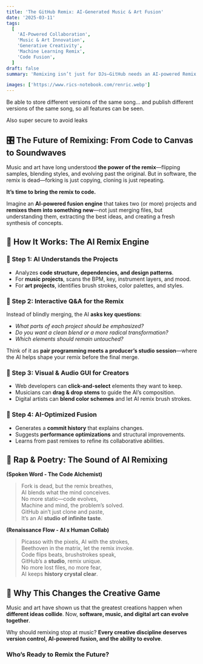 ```yaml
---
title: 'The GitHub Remix: AI-Generated Music & Art Fusion'
date: '2025-03-11'
tags:
  [
    'AI-Powered Collaboration',
    'Music & Art Innovation',
    'Generative Creativity',
    'Machine Learning Remix',
    'Code Fusion',
  ]
draft: false
summary: 'Remixing isn’t just for DJs—GitHub needs an AI-powered Remix feature for music, art, and code, where projects dont just fork, they evolve. A Renaissance of collaboration is here.'

images: ['https://www.rics-notebook.com/renric.webp']
---
```


Be able to store different versions of the same song... and publish different versions of the same song, so all features can be seen.

Also super secure to avoid leaks


## 🎛️ **The Future of Remixing: From Code to Canvas to Soundwaves**

Music and art have long understood **the power of the remix**—flipping samples, blending styles, and evolving past the original. But in software, the remix is dead—forking is just copying, cloning is just repeating.

**It’s time to bring the remix to code.**

Imagine an **AI-powered fusion engine** that takes two (or more) projects and **remixes them into something new**—not just merging files, but understanding them, extracting the best ideas, and creating a fresh synthesis of concepts.

## 🔄 **How It Works: The AI Remix Engine**

### 🧠 Step 1: AI Understands the Projects
- Analyzes **code structure, dependencies, and design patterns**.
- For **music projects**, scans the BPM, key, instrument layers, and mood.
- For **art projects**, identifies brush strokes, color palettes, and styles.

### 📝 Step 2: Interactive Q&A for the Remix
Instead of blindly merging, the AI **asks key questions**:
- *What parts of each project should be emphasized?*
- *Do you want a clean blend or a more radical transformation?*
- *Which elements should remain untouched?*

Think of it as **pair programming meets a producer’s studio session**—where the AI helps shape your remix before the final merge.

### 🎨 Step 3: Visual & Audio GUI for Creators
- Web developers can **click-and-select** elements they want to keep.
- Musicians can **drag & drop stems** to guide the AI’s composition.
- Digital artists can **blend color schemes** and let AI remix brush strokes.

### 🚀 Step 4: AI-Optimized Fusion
- Generates a **commit history** that explains changes.
- Suggests **performance optimizations** and structural improvements.
- Learns from past remixes to refine its collaborative abilities.

## 🎤 **Rap & Poetry: The Sound of AI Remixing**

**(Spoken Word - The Code Alchemist)**

> Fork is dead, but the remix breathes,  
> AI blends what the mind conceives.  
> No more static—code evolves,  
> Machine and mind, the problem’s solved.  
> GitHub ain’t just clone and paste,  
> It’s an AI **studio of infinite taste**.  

**(Renaissance Flow - AI x Human Collab)**

> Picasso with the pixels, AI with the strokes,  
> Beethoven in the matrix, let the remix invoke.  
> Code flips beats, brushstrokes speak,  
> GitHub’s a **studio**, remix unique.  
> No more lost files, no more fear,  
> AI keeps **history crystal clear**.  

## 🎨 **Why This Changes the Creative Game**

Music and art have shown us that the greatest creations happen when **different ideas collide**. Now, **software, music, and digital art can evolve together**.

Why should remixing stop at music? **Every creative discipline deserves version control, AI-powered fusion, and the ability to evolve**.

### **Who’s Ready to Remix the Future?**
